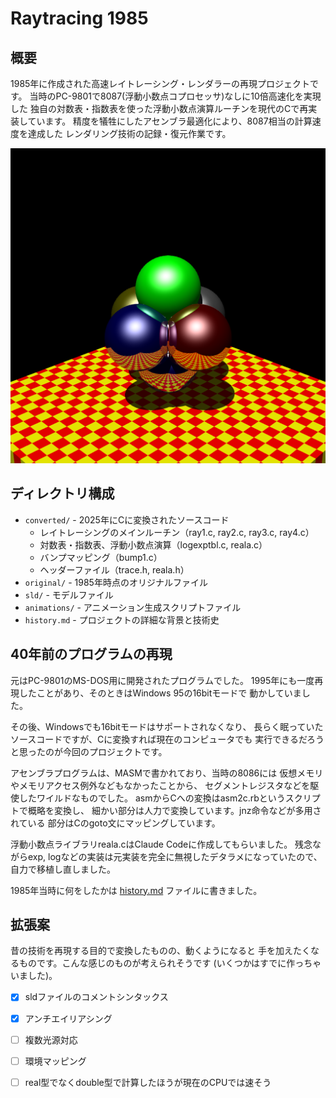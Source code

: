 # Raytracing 1985

## 概要

1985年に作成された高速レイトレーシング・レンダラーの再現プロジェクトです。
当時のPC-9801で8087(浮動小数点コプロセッサ)なしに10倍高速化を実現した
独自の対数表・指数表を使った浮動小数点演算ルーチンを現代のCで再実装しています。
精度を犠牲にしたアセンブラ最適化により、8087相当の計算速度を達成した
レンダリング技術の記録・復元作業です。

![](gallery/obje.png)

## ディレクトリ構成

- `converted/` - 2025年にCに変換されたソースコード
  - レイトレーシングのメインルーチン（ray1.c, ray2.c, ray3.c, ray4.c）
  - 対数表・指数表、浮動小数点演算（logexptbl.c, reala.c）
  - バンプマッピング（bump1.c）
  - ヘッダーファイル（trace.h, reala.h）
- `original/` - 1985年時点のオリジナルファイル
- `sld/` - モデルファイル
- `animations/` - アニメーション生成スクリプトファイル
- `history.md` - プロジェクトの詳細な背景と技術史

## 40年前のプログラムの再現

元はPC-9801のMS-DOS用に開発されたプログラムでした。
1995年にも一度再現したことがあり、そのときはWindows 95の16bitモードで
動かしていました。

その後、Windowsでも16bitモードはサポートされなくなり、
長らく眠っていたソースコードですが、Cに変換すれば現在のコンピュータでも
実行できるだろうと思ったのが今回のプロジェクトです。

アセンブラプログラムは、MASMで書かれており、当時の8086には
仮想メモリやメモリアクセス例外などもなかったことから、
セグメントレジスタなどを駆使したワイルドなものでした。
asmからCへの変換はasm2c.rbというスクリプトで概略を変換し、
細かい部分は人力で変換しています。jnz命令などが多用されている
部分はCのgoto文にマッピングしています。

浮動小数点ライブラリreala.cはClaude Codeに作成してもらいました。
残念ながらexp, logなどの実装は元実装を完全に無視したデタラメになっていたので、
自力で移植し直しました。

1985年当時に何をしたかは [history.md](history.md) ファイルに書きました。

## 拡張案

昔の技術を再現する目的で変換したものの、動くようになると
手を加えたくなるものです。こんな感じのものが考えられそうです
(いくつかはすでに作っちゃいました)。

- [x] sldファイルのコメントシンタックス
- [x] アンチエイリアシング
- [ ] 複数光源対応
- [ ] 環境マッピング
- [ ] real型でなくdouble型で計算したほうが現在のCPUでは速そう

